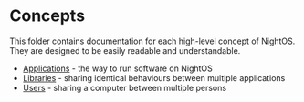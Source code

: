 # Concepts

This folder contains documentation for each high-level concept of NightOS. They are designed to be easily readable and understandable.

- [Applications](applications.md) - the way to run software on NightOS
- [Libraries](libraries.md) - sharing identical behaviours between multiple applications
- [Users](users.md) - sharing a computer between multiple persons
